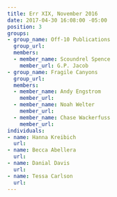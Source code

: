 ```yaml
---
title: Err XIX, November 2016
date: 2017-04-30 16:08:00 -05:00
position: 3
groups:
- group_name: Off-10 Publications
  group_url: 
  members:
  - member_name: Scoundrel Spence
    member_url: G.P. Jacob
- group_name: Fragile Canyons
  group_url: 
  members:
  - member_name: Andy Engstrom
    member_url: 
  - member_name: Noah Welter
    member_url: 
  - member_name: Chase Wackerfuss
    member_url: 
individuals:
- name: Hanna Kreibich
  url: 
- name: Becca Abellera
  url: 
- name: Danial Davis
  url: 
- name: Tessa Carlson
  url: 
---
```


